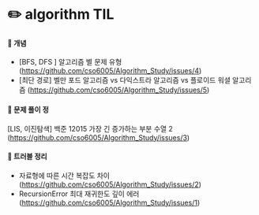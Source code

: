 # :pencil2: algorithm TIL  

#### :file_folder: 개념
- [BFS, DFS ] 알고리즘 별 문제 유형 (https://github.com/cso6005/Algorithm_Study/issues/4)
- [최단 경로] 벨만 포드 알고리즘 vs 다익스트라 알고리즘 vs 플로이드 워셜 알고리즘 (https://github.com/cso6005/Algorithm_Study/issues/5)

#### :file_folder: 문제 풀이 정
[LIS, 이진탐색] 백준 12015 가장 긴 증가하는 부분 수열 2 (https://github.com/cso6005/Algorithm_Study/issues/3)

#### :file_folder: 트러블 정리
- 자료형에 따른 시간 복잡도 차이 (https://github.com/cso6005/Algorithm_Study/issues/2)
- RecursionError 최대 재귀한도 깊이 에러 (https://github.com/cso6005/Algorithm_Study/issues/1)
